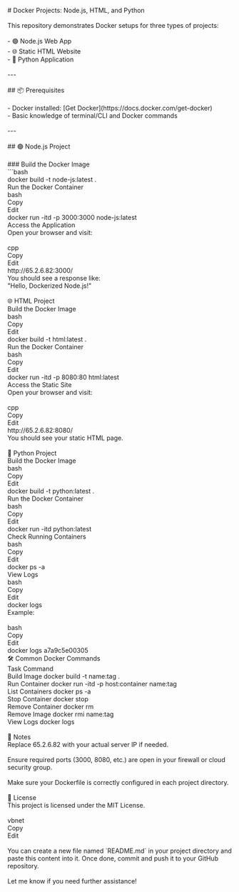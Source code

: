 <p align="left"># Docker Projects: Node.js, HTML, and Python<br><br>This repository demonstrates Docker setups for three types of projects:<br><br>- 🟢 Node.js Web App  <br>- 🌐 Static HTML Website  <br>- 🐍 Python Application  <br><br>---<br><br>## 📦 Prerequisites<br><br>- Docker installed: [Get Docker](https://docs.docker.com/get-docker)<br>- Basic knowledge of terminal/CLI and Docker commands<br><br>---<br><br>## 🟢 Node.js Project<br><br>
### Build the Docker Image<br>```bash<br>docker build -t node-js:latest .<br>Run the Docker Container<br>bash<br>Copy<br>Edit<br>docker run -itd -p 3000:3000 node-js:latest<br>Access the Application<br>Open your browser and visit:<br><br>cpp<br>Copy<br>Edit<br>http://65.2.6.82:3000/<br>You should see a response like:<br>"Hello, Dockerized Node.js!"<br><br>🌐 HTML Project<br>Build the Docker Image<br>bash<br>Copy<br>Edit<br>docker build -t html:latest .<br>Run the Docker Container<br>bash<br>Copy<br>Edit<br>docker run -itd -p 8080:80 html:latest<br>Access the Static Site<br>Open your browser and visit:<br><br>cpp<br>Copy<br>Edit<br>http://65.2.6.82:8080/<br>You should see your static HTML page.<br><br>🐍 Python Project<br>Build the Docker Image<br>bash<br>Copy<br>Edit<br>docker build -t python:latest .<br>Run the Docker Container<br>bash<br>Copy<br>Edit<br>docker run -itd python:latest<br>Check Running Containers<br>bash<br>Copy<br>Edit<br>docker ps -a<br>View Logs<br>bash<br>Copy<br>Edit<br>docker logs <container_id><br>Example:<br><br>bash<br>Copy<br>Edit<br>docker logs a7a9c5e00305<br>🛠 Common Docker Commands<br>Task	Command<br>Build Image	docker build -t name:tag .<br>Run Container	docker run -itd -p host:container name:tag<br>List Containers	docker ps -a<br>Stop Container	docker stop <container_id><br>Remove Container	docker rm <container_id><br>Remove Image	docker rmi name:tag<br>View Logs	docker logs <container_id><br><br>📌 Notes<br>Replace 65.2.6.82 with your actual server IP if needed.<br><br>Ensure required ports (3000, 8080, etc.) are open in your firewall or cloud security group.<br><br>Make sure your Dockerfile is correctly configured in each project directory.<br><br>📄 License<br>This project is licensed under the MIT License.<br><br>vbnet<br>Copy<br>Edit<br><br>You can create a new file named `README.md` in your project directory and paste this content into it. Once done, commit and push it to your GitHub repository.<br><br>Let me know if you need further assistance!</p>

###
